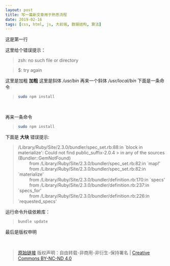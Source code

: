 ```yaml
---
layout: post
title: 写一篇新文章用于熟悉流程
date: 2019-02-16
tags: [css, html, js, 大前端, 数据结构, 算法]
---
```


这是第一行

这里给个错误提示：
> zsh: no such file or directory

> $: try again

这里是加粗 **加粗** 这里是斜体 */usr/bin* 再来一个斜体 */usr/local/bin*
下面是一条命令
> ```bash
> sudo npm install
> ```

<br/>

再来一条命令
> ```bash
> sudo npm install
> ```

下面是 **大块** 错误提示:
> /Library/Ruby/Site/2.3.0/bundler/spec_set.rb:88:in \`block in materialize': Could not find public_suffix-2.0.4 \> in any of the sources (Bundler::GemNotFound)  
> &nbsp;&nbsp;&nbsp;&nbsp;&nbsp;&nbsp;&nbsp;&nbsp; from /Library/Ruby/Site/2.3.0/bundler/spec_set.rb:82:in \`map!'  
> &nbsp;&nbsp;&nbsp;&nbsp;&nbsp;&nbsp;&nbsp;&nbsp; from /Library/Ruby/Site/2.3.0/bundler/spec_set.rb:82:in \`materialize'  
> &nbsp;&nbsp;&nbsp;&nbsp;&nbsp;&nbsp;&nbsp;&nbsp; from /Library/Ruby/Site/2.3.0/bundler/definition.rb:170:in \`specs'  
> &nbsp;&nbsp;&nbsp;&nbsp;&nbsp;&nbsp;&nbsp;&nbsp; from /Library/Ruby/Site/2.3.0/bundler/definition.rb:237:in \`specs_for'  
> &nbsp;&nbsp;&nbsp;&nbsp;&nbsp;&nbsp;&nbsp;&nbsp; from /Library/Ruby/Site/2.3.0/bundler/definition.rb:226:in \`requested_specs'  

运行命令升级依赖库：
> ```bash
> bundle update
> ```

最后是版权申明

<br/>

> [原始链接]({{page.url}}) 版权声明：自由转载-非商用-非衍生-保持署名 \| [Creative Commons BY-NC-ND 4.0](http://creativecommons.org/licenses/by-nc-nd/4.0/deed.zh)
